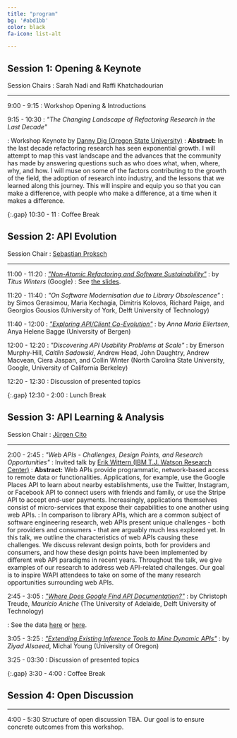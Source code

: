 ```yaml
---
title: "program"
bg: '#abd1bb'
color: black
fa-icon: list-alt

---
```


## Session 1: Opening &amp; Keynote

Session Chairs
: Sarah Nadi and Raffi Khatchadourian

---

9:00 - 9:15
: Workshop Opening &amp; Introductions

9:15 - 10:30
: *"The Changing Landscape of Refactoring Research in the Last Decade"*
<!-- : *"[Human-centered Methods for Improving API Usability](http://www.cs.cmu.edu/~NatProg/papers/Myers-WAPI-keynote%20submitted.pdf)"* -->
: Workshop Keynote by [Danny Dig (Oregon State University)](http://eecs.oregonstate.edu/people/dig-danny)
: **Abstract:** In the last decade refactoring research has seen exponential growth. I will attempt to map this vast landscape and the advances that the community has made by answering questions such as who does what, when, where, why, and how. I will muse on some of the factors contributing to the growth of the field, the adoption of research into industry, and the lessons that we learned along this journey. This will inspire and equip you so that you can make a difference, with people who make a difference, at a time when it makes a difference.
<!-- : See [the slides](http://www.cs.cmu.edu/~NatProg/papers/Myers%20WAPI%202017%20talk.pdf) -->
<!-- : Read [Sven Amann's summary of the talk](http://academicscode.com/posts/2017/05/wapi17-keynote/). -->

{:.gap} 10:30 - 11
: Coffee Break

## Session 2: API Evolution

Session Chair
: [Sebastian Proksch]

---

11:00 - 11:20
: [*"Non-Atomic Refactoring and Software Sustainability"*](http://abseil.io/resources/wapi18-winters.pdf)
: by _Titus Winters_ (Google)
: See [the slides](resources/wapi18_winters_non-atomic_refactoring.pdf).
<!-- : Read [Sven Amann's summary of the talk](http://academicscode.com/posts/2017/05/wapi17-api-fittness/). -->

11:20 - 11:40
: *"On Software Modernisation due to Library Obsolescence"*
:  by Simos Gerasimou, Maria Kechagia, Dimitris Kolovos, Richard Paige, and Georgios Gousios (University of York, Delft University of Technology)
<!-- : Read [Sven Amann's summary of the talk](http://academicscode.com/posts/2017/05/wapi17-api-in-descriptions/). -->

11:40 - 12:00
: [*"Exploring API/Client Co-Evolution"*](http://www.ii.uib.no/~anya/papers/eilertsen-bagge-api-coevo-wapi18.pdf)
: by _Anna Maria Eilertsen_, Anya Helene Bagge (University of Bergen)
<!-- : See [the slides](resources/wapi17_wittern_web_api_consumption.pdf). -->
<!-- : Read [Sven Amann's summary of the talk](http://academicscode.com/posts/2017/05/wapi17-web-api-consumption/). -->

12:00 - 12:20
: *"Discovering API Usability Problems at Scale"*
: by Emerson Murphy-Hill, _Caitlin Sadowski_, Andrew Head, John Daughtry, Andrew Macvean, Ciera Jaspan, and Collin Winter (North Carolina State University, Google, University of California Berkeley)
<!-- : See [the slides](resources/wapi17_wittern_web_api_consumption.pdf). -->
<!-- : Read [Sven Amann's summary of the talk](http://academicscode.com/posts/2017/05/wapi17-web-api-consumption/). -->
<!-- : Discussion of presented topics &amp; listing of open questions/topics for Session 4 -->

12:20 - 12:30
: Discussion of presented topics

{:.gap} 12:30 - 2:00
: Lunch Break

## Session 3: API Learning &amp; Analysis

Session Chair
: [Jürgen Cito]

---

2:00 - 2:45
: *"Web APIs - Challenges, Design Points, and Research Opportunities"*
: Invited talk by [Erik Wittern (IBM T.J. Watson Research Center)](https://researcher.watson.ibm.com/researcher/view.php?person=us-witternj)
: **Abstract:** Web APIs provide programmatic, network-based access to remote data or functionalities. Applications, for example, use the Google Places API to learn about nearby establishments, use the Twitter, Instagram, or Facebook API to connect users with friends and family, or use the Stripe API to accept end-user payments. Increasingly, applications themselves consist of micro-services that expose their capabilities to one another using web APIs.
: In comparison to library APIs, which are a common subject of software engineering research, web APIs present unique challenges - both for providers and consumers - that are arguably much less explored yet. In this talk, we outline the characteristics of web APIs causing these challenges. We discuss relevant design points, both for providers and consumers, and how these design points have been implemented by different web API paradigms in recent years. Throughout the talk, we give examples of our research to address web API-related challenges. Our goal is to inspire WAPI attendees to take on some of the many research opportunities surrounding web APIs.
<!-- : Read [Sven Amann's summary of the talk](http://academicscode.com/posts/2017/05/wapi-api-evolution-and-migration-at-google/). -->

2:45 - 3:05
: [*"Where Does Google Find API Documentation?"*](https://cs.adelaide.edu.au/~christoph/wapi18.pdf)<a name="google-api"></a>
: by Christoph Treude, _Maur&iacute;cio Aniche_ (The University of Adelaide, Delft University of Technology)
<!-- : See [the slides](resources/wapi17_sawant_usage_trends.pdf). -->
: See the data [here](http://github.com/ctreude/apidoc-search) or [here](https://zenodo.org/record/1195863#.WxKqeZ_IS-E).
<!-- : Read [Sven Amann's summary of the talk](http://academicscode.com/posts/2017/05/wapi17-motivated-trends/). -->

3:05 - 3:25
: [*"Extending Existing Inference Tools to Mine Dynamic APIs"*](http://ix.cs.uoregon.edu/~zalsaeed/pubs/wapi2018.pdf)
: by _Ziyad Alsaeed_, Michal Young (University of Oregon)
<!-- : See [the slides](resources/wapi17_kechagia_type_checking.pdf). -->
<!-- : Read [Sven Amann's summary of the talk](http://academicscode.com/posts/2017/05/wapi17-type-checking/). -->

3:25 - 03:30
: Discussion of presented topics

{:.gap} 3:30 - 4:00
: Coffee Break

## Session 4: Open Discussion
---

4:00 - 5:30 Structure of open discussion TBA. Our goal is to ensure concrete outcomes from this workshop.

[Sebastian Proksch]: https://www.ifi.uzh.ch/en/seal/people/proksch.html
[Jürgen Cito]: http://people.csail.mit.edu/jcito
